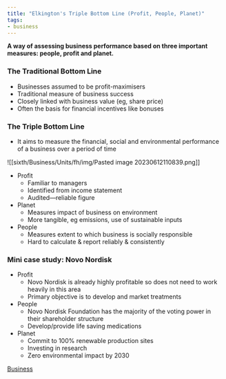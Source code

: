 ```yaml
---
title: "Elkington's Triple Bottom Line (Profit, People, Planet)"
tags:
- business
---
```


**A way of assessing business performance based on three important measures: people, profit and planet.**

### The Traditional Bottom Line

- Businesses assumed to be profit-maximisers
- Traditional measure of business success
- Closely linked with business value (eg, share price)
- Often the basis for financial incentives like bonuses

### The Triple Bottom Line

- It aims to measure the financial, social and environmental performance of a business over a period of time

![[sixth/Business/Units/fh/img/Pasted image 20230612110839.png]]

- Profit
	- Familiar to managers
	- Identified from income statement
	- Audited—reliable figure
- Planet
	- Measures impact of business on environment
	- More tangible, eg emissions, use of sustainable inputs
- People
	- Measures extent to which business is socially responsible 
	- Hard to calculate & report reliably & consistently

### Mini case study: Novo Nordisk

- Profit
	- Novo Nordisk is already highly profitable so does not need to work heavily in this area
	- Primary objective is to develop and market treatments
- People
	- Novo Nordisk Foundation has the majority of the voting power in their shareholder structure
	- Develop/provide life saving medications
- Planet
	- Commit to 100% renewable production sites
	- Investing in research
	- Zero environmental impact by 2030



[Business](/Business)